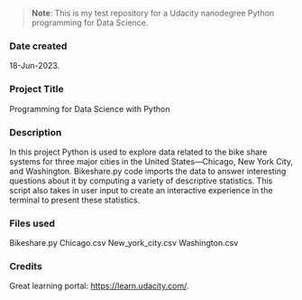 >**Note**: This is my test repository for a Udacity nanodegree Python programming for Data Science.

### Date created
18-Jun-2023.

### Project Title
Programming for Data Science with Python

### Description
In this project Python is used to explore data related to the bike share systems for three major cities in the United States—Chicago, New York City, and Washington. Bikeshare.py code imports the data to answer interesting questions about it by computing a variety of descriptive statistics. This script also takes in user input to create an interactive experience in the terminal to present these statistics.

### Files used
Bikeshare.py
Chicago.csv
New_york_city.csv
Washington.csv

### Credits
Great learning portal: https://learn.udacity.com/.

